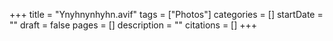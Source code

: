 +++
title = "Ynyhnynhyhn.avif"
tags = ["Photos"]
categories = []
startDate = ""
draft = false
pages = []
description = ""
citations = []
+++

